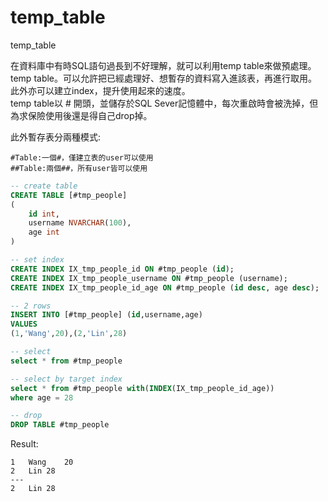 # temp_table
temp_table

在資料庫中有時SQL語句過長到不好理解，就可以利用temp table來做預處理。  
temp table。可以允許把已經處理好、想暫存的資料寫入進該表，再進行取用。  
此外亦可以建立index，提升使用起來的速度。  
temp table以 # 開頭，並儲存於SQL Sever記憶體中，每次重啟時會被洗掉，但為求保險使用後還是得自己drop掉。  

此外暫存表分兩種模式:
```
#Table:一個#，僅建立表的user可以使用
##Table:兩個##，所有user皆可以使用
```
```sql
-- create table
CREATE TABLE [#tmp_people]
(
	id int,
    username NVARCHAR(100),
    age int
)

-- set index
CREATE INDEX IX_tmp_people_id ON #tmp_people (id);
CREATE INDEX IX_tmp_people_username ON #tmp_people (username);
CREATE INDEX IX_tmp_people_id_age ON #tmp_people (id desc, age desc);

-- 2 rows
INSERT INTO [#tmp_people] (id,username,age)
VALUES
(1,'Wang',20),(2,'Lin',28)

-- select 
select * from #tmp_people

-- select by target index
select * from #tmp_people with(INDEX(IX_tmp_people_id_age))
where age = 28

-- drop
DROP TABLE #tmp_people
```

Result:
```
1	Wang	20
2	Lin	28
---
2	Lin	28
```
